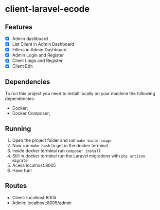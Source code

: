 # client-laravel-ecode

## Features

- [x] Admin dashboard
- [x] List Client in Admin Dashboard
- [x] Filters in Admin Dashboard
- [x] Admin Login and Register
- [x] Client Loign and Register
- [x] Client Edit

## Dependencies

To run this project you need to install locally on your machine the following dependencies:

- Docker;
- Docker Composer;

## Running

1. Open the project folder and run `make build-image`
2. Now run `make bash` to get in the docker terminal
3. Inside docker terminal run `composer install`
4. Still in docker terminal run the Laravel migrations with `php artisan migrate`
5. Acess localhost:8005
6. Have fun!

## Routes

- Client: localhost:8005
- Admin: localhost:8005/admin
